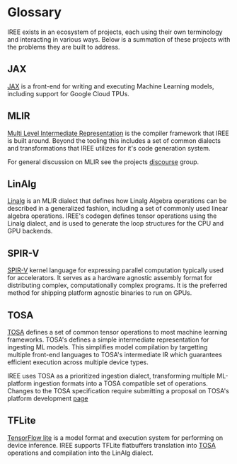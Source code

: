 # Glossary

IREE exists in an ecosystem of projects, each using their own terminology
and interacting in various ways. Below is a summation of these projects
with the problems they are built to address.

## JAX

[JAX](https://github.com/google/jax) is a front-end for writing and
executing Machine Learning models, including support for Google
Cloud TPUs.

## MLIR

[Multi Level Intermediate Representation](https://mlir.llvm.org/) is
the compiler framework that IREE is built around. Beyond the tooling
this includes a set of common dialects and transformations that IREE
utilizes for it's code generation system.

For general discussion on MLIR see the projects
[discourse](https://discourse.llvm.org/c/mlir/31) group.

## LinAlg

[Linalg](https://mlir.llvm.org/docs/Dialects/Linalg/) is an MLIR dialect
that defines how Linalg Algebra operations can be described in a
generalized fashion, including a set of commonly used linear algebra
operations. IREE's codegen defines tensor operations using the Linalg
dialect, and is used to generate the loop structures for the CPU and
GPU backends.

## SPIR-V

[SPIR-V](https://www.khronos.org/spir/) kernel language for expressing
parallel computation typically used for accelerators. It serves as
a hardware agnostic assembly format for distributing complex,
computationally complex programs. It is the preferred method for
shipping platform agnostic binaries to run on GPUs.

## TOSA

[TOSA](https://developer.mlplatform.org/w/tosa/) defines a set of common
tensor operations to most machine learning frameworks. TOSA's defines
a simple intermediate representation for ingesting ML models. This simplifies
model compilation by targetting multiple front-end languages to TOSA's
intermediate IR which guarantees efficient execution across multiple device
types.

IREE uses TOSA as a prioritized ingestion dialect, transforming multiple
ML-platform ingestion formats into a TOSA compatible set of operations.
Changes to the TOSA specification require submitting a proposal on
TOSA's platform development
[page](https://developer.mlplatform.org/w/tosa/#:~:text=Specification%20Contributions)

## TFLite

[TensorFlow lite](https://www.tensorflow.org/lite) is a model format and
execution system for performing on device inference. IREE supports TFLite
flatbuffers translation into [TOSA](#tosa-dialect) operations and compilation
into the LinAlg dialect.
